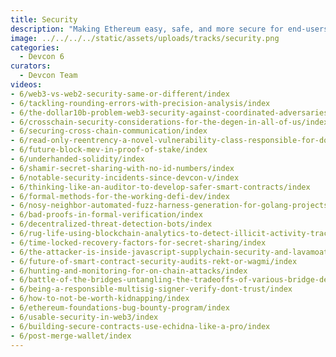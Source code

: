 ```yaml
---
title: Security
description: "Making Ethereum easy, safe, and more secure for end-users. DApp security, data privacy, identity, key management, etc."
image: ../../../../static/assets/uploads/tracks/security.png
categories:
  - Devcon 6
curators:
  - Devcon Team
videos: 
- 6/web3-vs-web2-security-same-or-different/index
- 6/tackling-rounding-errors-with-precision-analysis/index
- 6/the-dollar10b-problem-web3-security-against-coordinated-adversaries/index
- 6/crosschain-security-considerations-for-the-degen-in-all-of-us/index
- 6/securing-cross-chain-communication/index
- 6/read-only-reentrency-a-novel-vulnerability-class-responsible-for-dollar100m-funds-at-risk/index
- 6/future-block-mev-in-proof-of-stake/index
- 6/underhanded-solidity/index
- 6/shamir-secret-sharing-with-no-id-numbers/index
- 6/notable-security-incidents-since-devcon-v/index
- 6/thinking-like-an-auditor-to-develop-safer-smart-contracts/index
- 6/formal-methods-for-the-working-defi-dev/index
- 6/nosy-neighbor-automated-fuzz-harness-generation-for-golang-projects/index
- 6/bad-proofs-in-formal-verification/index
- 6/decentralized-threat-detection-bots/index
- 6/rug-life-using-blockchain-analytics-to-detect-illicit-activity-track-stolen-funds-and-stay-safe/index
- 6/time-locked-recovery-factors-for-secret-sharing/index
- 6/the-attacker-is-inside-javascript-supplychain-security-and-lavamoat/index
- 6/future-of-smart-contract-security-audits-rekt-or-wagmi/index
- 6/hunting-and-monitoring-for-on-chain-attacks/index
- 6/battle-of-the-bridges-untangling-the-tradeoffs-of-various-bridge-designs/index
- 6/being-a-responsible-multisig-signer-verify-dont-trust/index
- 6/how-to-not-be-worth-kidnapping/index
- 6/ethereum-foundations-bug-bounty-program/index
- 6/usable-security-in-web3/index
- 6/building-secure-contracts-use-echidna-like-a-pro/index
- 6/post-merge-wallet/index
---
```

